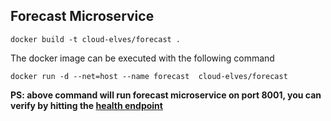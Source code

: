 ## Forecast Microservice


```
docker build -t cloud-elves/forecast .
```

The docker image can be executed with the following command

```
docker run -d --net=host --name forecast  cloud-elves/forecast
```

**PS: above command will run forecast microservice on port 8001, you can verify by hitting the [health endpoint](http://localhost:8001/health)**
